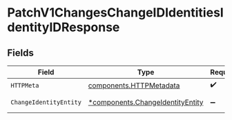 # PatchV1ChangesChangeIDIdentitiesIdentityIDResponse


## Fields

| Field                                                                               | Type                                                                                | Required                                                                            | Description                                                                         |
| ----------------------------------------------------------------------------------- | ----------------------------------------------------------------------------------- | ----------------------------------------------------------------------------------- | ----------------------------------------------------------------------------------- |
| `HTTPMeta`                                                                          | [components.HTTPMetadata](../../models/components/httpmetadata.md)                  | :heavy_check_mark:                                                                  | N/A                                                                                 |
| `ChangeIdentityEntity`                                                              | [*components.ChangeIdentityEntity](../../models/components/changeidentityentity.md) | :heavy_minus_sign:                                                                  | Update an identity                                                                  |